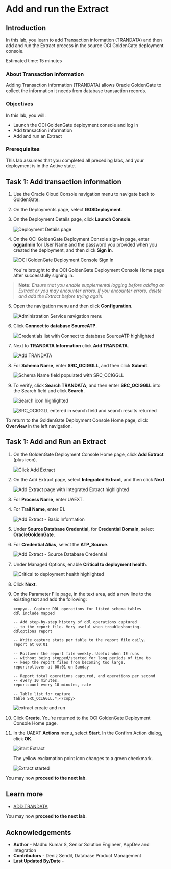 # Add and run the Extract

## Introduction

In this lab, you learn to add Transaction information (TRANDATA) and then add and run the Extract process in the source OCI GoldenGate deployment console.

Estimated time: 15 minutes

### About Transaction information 

Adding Transaction information (TRANDATA) allows Oracle GoldenGate to collect the information it needs from database transaction records.


### Objectives

In this lab, you will:
* Launch the OCI GoldenGate deployment console and log in
* Add transaction information
* Add and run an Extract


### Prerequisites

This lab assumes that you completed all preceding labs, and your deployment is in the Active state.


## Task 1: Add transaction information

1.  Use the Oracle Cloud Console navigation menu to navigate back to GoldenGate.

2.  On the Deployments page, select **GGSDeployment**.

3.  On the Deployment Details page, click **Launch Console**.

    ![Deployment Details page](images/ggs-launch-oracle.png " ")

4.  On the OCI GoldenGate Deployment Console sign-in page, enter **oggadmin** for User Name and the password you provided when you created the deployment, and then click **Sign In**.

    ![OCI GoldenGate Deployment Console Sign In](images/login-page.png " ")

    You're brought to the OCI GoldenGate Deployment Console Home page after successfully signing in.

> **Note:** *Ensure that you enable supplemental logging before adding an Extract or you may encounter errors. If you encounter errors, delete and add the Extract before trying again.*

5.  Open the navigation menu and then click **Configuration**.

    ![Administration Service navigation menu](images/navigation-menu.png " ")

6.  Click **Connect to database SourceATP**.

    ![Credentials list with Connect to database SourceATP highlighted](images/source-connect.png " ")

7.  Next to **TRANDATA Information** click **Add TRANDATA**.

    ![Add TRANDATA](images/add-trandata.png " ")

8.  For **Schema Name**, enter **SRC\_OCIGGLL**, and then click **Submit**.

    ![Schema Name field populated with SRC_OCIGGLL](images/schema-trandata.png " ")

9.  To verify, click **Search TRANDATA**, and then enter **SRC\_OCIGGLL** into the Search field and click **Search**.

    ![Search icon highlighted](images/search-schema-trandata.png " ")

    ![SRC_OCIGGLL entered in search field and search results returned](images/search-schema-trandata-result.png " ")


To return to the GoldenGate Deployment Console Home page, click **Overview** in the left navigation.
## Task 1: Add and Run an Extract

1.  On the GoldenGate Deployment Console Home page, click **Add Extract** (plus icon).

    ![Click Add Extract](images/add-extract.png " ")

2.  On the Add Extract page, select **Integrated Extract**, and then click **Next**.

    ![Add Extract page with Integrated Extract highlighted](images/select-integratre-extract.png " ")

3.  For **Process Name**, enter UAEXT.

4.  For **Trail Name**, enter E1.

    ![Add Extract - Basic Information](images/extract-name.png " ")

5.  Under **Source Database Credential**, for **Credential Domain**, select **OracleGoldenGate**.

6.  For **Credential Alias**, select the **ATP_Source**.

    ![Add Extract - Source Database Credential](images/credential-store-select.png " ")

7.  Under Managed Options, enable **Critical to deployment health**.

    ![Critical to deployment health highlighted](images/critical-to-deployment-health.png " ")

8.  Click **Next**.

9.  On the Parameter File page, in the text area, add a new line to the existing text and add the following:

    ```
    <copy>-- Capture DDL operations for listed schema tables
    ddl include mapped

    -- Add step-by-step history of ddl operations captured
    -- to the report file. Very useful when troubleshooting.
    ddloptions report

    -- Write capture stats per table to the report file daily.
    report at 00:01

    -- Rollover the report file weekly. Useful when IE runs
    -- without being stopped/started for long periods of time to
    -- keep the report files from becoming too large.
    reportrollover at 00:01 on Sunday

    -- Report total operations captured, and operations per second
    -- every 10 minutes.
    reportcount every 10 minutes, rate

    -- Table list for capture
    table SRC_OCIGGLL.*;</copy>
    ```

    ![extract create and run](images/extract-create-and-run.png " ")

10. Click **Create**. You're returned to the OCI GoldenGate Deployment Console Home page.

11. In the UAEXT **Actions** menu, select **Start**. In the Confirm Action dialog, click **OK**.

    ![Start Extract](images/start-extract.png)

    The yellow exclamation point icon changes to a green checkmark.

    ![Extract started](images/green-extract-status.png)


You may now **proceed to the next lab**.


## Learn more

* [ADD TRANDATA](https://docs.oracle.com/en/middleware/goldengate/core/21.3/gclir/add-trandata.html)

You may now **proceed to the next lab**.

## Acknowledgements
* **Author** - Madhu Kumar S, Senior Solution Engineer, AppDev and Integration 
* **Contributors** -  Deniz Sendil, Database Product Management
* **Last Updated By/Date** - 
